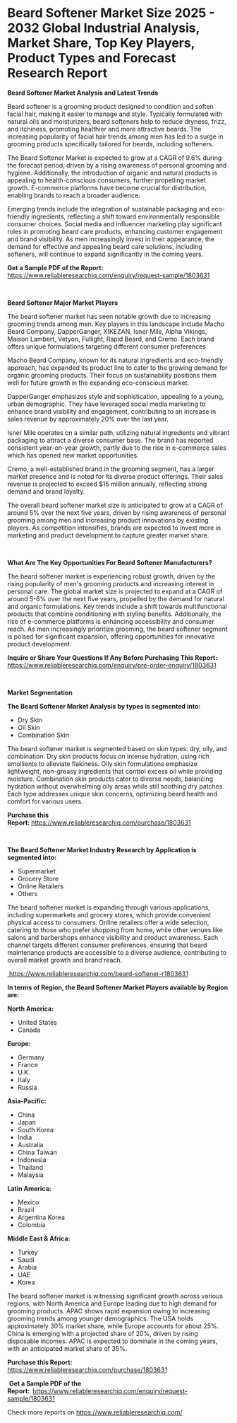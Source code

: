 <p><h1>Beard Softener Market Size 2025 - 2032 Global Industrial Analysis, Market Share, Top Key Players, Product Types and Forecast Research Report</h1></p><p><strong>Beard Softener Market Analysis and Latest Trends</strong></p>
<p><p>Beard softener is a grooming product designed to condition and soften facial hair, making it easier to manage and style. Typically formulated with natural oils and moisturizers, beard softeners help to reduce dryness, frizz, and itchiness, promoting healthier and more attractive beards. The increasing popularity of facial hair trends among men has led to a surge in grooming products specifically tailored for beards, including softeners.</p><p>The Beard Softener Market is expected to grow at a CAGR of 9.6% during the forecast period, driven by a rising awareness of personal grooming and hygiene. Additionally, the introduction of organic and natural products is appealing to health-conscious consumers, further propelling market growth. E-commerce platforms have become crucial for distribution, enabling brands to reach a broader audience. </p><p>Emerging trends include the integration of sustainable packaging and eco-friendly ingredients, reflecting a shift toward environmentally responsible consumer choices. Social media and influencer marketing play significant roles in promoting beard care products, enhancing customer engagement and brand visibility. As men increasingly invest in their appearance, the demand for effective and appealing beard care solutions, including softeners, will continue to expand significantly in the coming years.</p></p>
<p><strong>Get a Sample PDF of the Report:&nbsp;</strong> <a href="https://www.reliableresearchiq.com/enquiry/request-sample/1803631?utm_campaign=3055&utm_medium=2&utm_source=Github&utm_content=ia&utm_term=04042025&utm_id=beard-softener">https://www.reliableresearchiq.com/enquiry/request-sample/1803631</a></p>
<p>&nbsp;</p>
<p><strong>Beard Softener Major Market Players</strong></p>
<p><p>The beard softener market has seen notable growth due to increasing grooming trends among men. Key players in this landscape include Macho Beard Company, DapperGanger, XIKEZAN, Isner Mile, Alpha Vikings, Maison Lambert, Vetyon, Fullight, Rapid Beard, and Cremo. Each brand offers unique formulations targeting different consumer preferences.</p><p>Macho Beard Company, known for its natural ingredients and eco-friendly approach, has expanded its product line to cater to the growing demand for organic grooming products. Their focus on sustainability positions them well for future growth in the expanding eco-conscious market.</p><p>DapperGanger emphasizes style and sophistication, appealing to a young, urban demographic. They have leveraged social media marketing to enhance brand visibility and engagement, contributing to an increase in sales revenue by approximately 20% over the last year.</p><p>Isner Mile operates on a similar path, utilizing natural ingredients and vibrant packaging to attract a diverse consumer base. The brand has reported consistent year-on-year growth, partly due to the rise in e-commerce sales which has opened new market opportunities.</p><p>Cremo, a well-established brand in the grooming segment, has a larger market presence and is noted for its diverse product offerings. Their sales revenue is projected to exceed $15 million annually, reflecting strong demand and brand loyalty.</p><p>The overall beard softener market size is anticipated to grow at a CAGR of around 5% over the next five years, driven by rising awareness of personal grooming among men and increasing product innovations by existing players. As competition intensifies, brands are expected to invest more in marketing and product development to capture greater market share.</p></p>
<p>&nbsp;</p>
<p><strong>What Are The Key Opportunities For Beard Softener Manufacturers?</strong></p>
<p><p>The beard softener market is experiencing robust growth, driven by the rising popularity of men's grooming products and increasing interest in personal care. The global market size is projected to expand at a CAGR of around 5-6% over the next five years, propelled by the demand for natural and organic formulations. Key trends include a shift towards multifunctional products that combine conditioning with styling benefits. Additionally, the rise of e-commerce platforms is enhancing accessibility and consumer reach. As men increasingly prioritize grooming, the beard softener segment is poised for significant expansion, offering opportunities for innovative product development.</p></p>
<p><strong>Inquire or Share Your Questions If Any Before Purchasing This Report:</strong> <a href="https://www.reliableresearchiq.com/enquiry/pre-order-enquiry/1803631?utm_campaign=3055&utm_medium=2&utm_source=Github&utm_content=ia&utm_term=04042025&utm_id=beard-softener">https://www.reliableresearchiq.com/enquiry/pre-order-enquiry/1803631</a></p>
<p>&nbsp;</p>
<p><strong>Market Segmentation</strong></p>
<p><strong>The Beard Softener Market Analysis by types is segmented into:</strong></p>
<p><ul><li>Dry Skin</li><li>Oil Skin</li><li>Combination Skin</li></ul></p>
<p><p>The beard softener market is segmented based on skin types: dry, oily, and combination. Dry skin products focus on intense hydration, using rich emollients to alleviate flakiness. Oily skin formulations emphasize lightweight, non-greasy ingredients that control excess oil while providing moisture. Combination skin products cater to diverse needs, balancing hydration without overwhelming oily areas while still soothing dry patches. Each type addresses unique skin concerns, optimizing beard health and comfort for various users.</p></p>
<p><strong>Purchase this Report:&nbsp;</strong><a href="https://www.reliableresearchiq.com/purchase/1803631?utm_campaign=3055&utm_medium=2&utm_source=Github&utm_content=ia&utm_term=04042025&utm_id=beard-softener">https://www.reliableresearchiq.com/purchase/1803631</a></p>
<p>&nbsp;</p>
<p><strong>The Beard Softener Market Industry Research by Application is segmented into:</strong></p>
<p><ul><li>Supermarket</li><li>Grocery Store</li><li>Online Retailers</li><li>Others</li></ul></p>
<p><p>The beard softener market is expanding through various applications, including supermarkets and grocery stores, which provide convenient physical access to consumers. Online retailers offer a wide selection, catering to those who prefer shopping from home, while other venues like salons and barbershops enhance visibility and product awareness. Each channel targets different consumer preferences, ensuring that beard maintenance products are accessible to a diverse audience, contributing to overall market growth and brand reach.</p></p>
<p><a href="https://www.reliableresearchiq.com/beard-softener-r1803631?utm_campaign=3055&utm_medium=2&utm_source=Github&utm_content=ia&utm_term=04042025&utm_id=beard-softener">&nbsp;https://www.reliableresearchiq.com/beard-softener-r1803631</a></p>
<p><strong>In terms of Region, the Beard Softener Market Players available by Region are:</strong></p>
<p>
    <p> <strong> North America: </strong>
        <ul>
            <li>United States</li>
            <li>Canada</li>
        </ul>
        </p> 
    <p> <strong> Europe: </strong>
        <ul>
            <li>Germany</li>
            <li>France</li>
            <li>U.K.</li>
            <li>Italy</li>
            <li>Russia</li>
        </ul>
        </p> 
    <p> <strong> Asia-Pacific: </strong>
        <ul>
            <li>China</li>
            <li>Japan</li>
            <li>South Korea</li>
            <li>India</li>
            <li>Australia</li>
            <li>China Taiwan</li>
            <li>Indonesia</li>
            <li>Thailand</li>
            <li>Malaysia</li>
        </ul>
        </p> 
    <p> <strong> Latin America: </strong>
        <ul>
            <li>Mexico</li>
            <li>Brazil</li>
            <li>Argentina Korea</li>
            <li>Colombia</li>
        </ul>
        </p> 
    <p> <strong> Middle East & Africa: </strong>
        <ul>
            <li>Turkey</li>
            <li>Saudi</li>
            <li>Arabia</li>
            <li>UAE</li>
            <li>Korea</li>
        </ul>
    </p>
    </p>
<p><p>The beard softener market is witnessing significant growth across various regions, with North America and Europe leading due to high demand for grooming products. APAC shows rapid expansion owing to increasing grooming trends among younger demographics. The USA holds approximately 30% market share, while Europe accounts for about 25%. China is emerging with a projected share of 20%, driven by rising disposable incomes. APAC is expected to dominate in the coming years, with an anticipated market share of 35%.</p></p>
<p><strong>Purchase this Report: </strong><a href="https://www.reliableresearchiq.com/purchase/1803631?utm_campaign=3055&utm_medium=2&utm_source=Github&utm_content=ia&utm_term=04042025&utm_id=beard-softener">https://www.reliableresearchiq.com/purchase/1803631</a></p>
<p>&nbsp;<strong>Get a Sample PDF of the Report:&nbsp;&nbsp;</strong><a href="https://www.reliableresearchiq.com/enquiry/request-sample/1803631?utm_campaign=3055&utm_medium=2&utm_source=Github&utm_content=ia&utm_term=04042025&utm_id=beard-softener">https://www.reliableresearchiq.com/enquiry/request-sample/1803631</a></p>
<p><strong></strong></p>
<p>Check more reports on <a href="https://www.reliableresearchiq.com/?utm_campaign=3055&utm_medium=2&utm_source=Github&utm_content=ia&utm_term=04042025&utm_id=beard-softener">https://www.reliableresearchiq.com/</a></p>